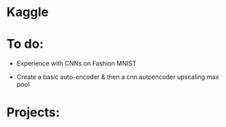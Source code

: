 # Kaggle

# To do:

- Experience with CNNs on Fashion MNIST

- Create a basic auto-encoder & then a cnn autoencoder upscaling max pool

# Projects:

